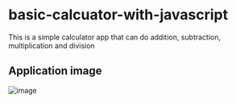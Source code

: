 # basic-calcuator-with-javascript
This is a simple calculator app that can do addition, subtraction, multiplication and division


## Application image

![image](https://github.com/MuratKymc/basic-calcuator-with-javascript/assets/99142274/c235e35d-38bf-4c8f-8fe3-783c005dad9e)
